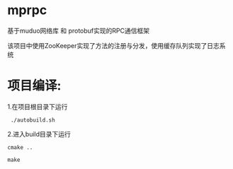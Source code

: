 # mprpc
基于muduo网络库 和 protobuf实现的RPC通信框架

该项目中使用ZooKeeper实现了方法的注册与分发，使用缓存队列实现了日志系统

# 项目编译:
1.在项目根目录下运行

```
 ./autobuild.sh
```

2.进入build目录下运行
```
cmake ..

make
```


